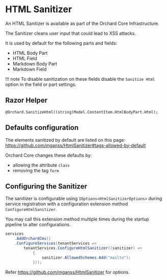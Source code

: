 # HTML Sanitizer

An HTML Sanitizer is available as part of the Orchard Core Infrastructure.

The Sanitizer cleans user input that could lead to XSS attacks.

It is used by default for the following parts and fields:

- HTML Body Part
- HTML Field
- Markdown Body Part
- Markdown Field

!!! note
    To disable sanitization on these fields disable the `Sanitize Html` option in the field or part settings.

## Razor Helper

`@Orchard.SanitizeHtml((string)Model.ContentItem.HtmlBodyPart.Html);`

## Defaults configuration

The elements sanitized by default are listed on this page: <https://github.com/mganss/HtmlSanitizer#tags-allowed-by-default>

Orchard Core changes these defaults by:

- allowing the attribute `class`
- removing the tag `form`

## Configuring the Sanitizer

The sanitizer is configurable using `IOptions<HtmlSanitizerOptions>` during service registration with a configuration
extension method `ConfigureHtmlSanitizer`.

You may call this extension method multiple times during the startup pipeline to alter configurations.

```csharp
services
    .AddOrchardCms()
    .ConfigureServices(tenantServices =>
        tenantServices.ConfigureHtmlSanitizer((sanitizer) =>
            {
                sanitizer.AllowedSchemes.Add("mailto");
            }));
```

Refer <https://github.com/mganss/HtmlSanitizer> for options.
